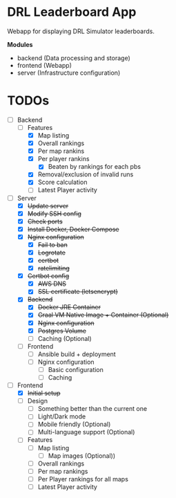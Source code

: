 # DRL Leaderboard App
Webapp for displaying DRL Simulator leaderboards.

**Modules**
* backend (Data processing and storage)
* frontend (Webapp)
* server (Infrastructure configuration)

# TODOs
* [ ] Backend
  * [ ] Features
    * [x] Map listing
    * [x] Overall rankings
    * [x] Per map rankins
    * [x] Per player rankins
      * [x] Beaten by rankings for each pbs
    * [x] Removal/exclusion of invalid runs
    * [x] Score calculation
    * [ ] Latest Player activity
* [ ] Server
  * [x] ~~Update server~~
  * [x] ~~Modify SSH config~~
  * [x] ~~Check ports~~
  * [x] ~~Install Docker, Docker Compose~~
  * [x] ~~Nginx configuration~~
    * [x] ~~Fail to ban~~
    * [x] ~~Logrotate~~
    * [x] ~~certbot~~
    * [x] ~~ratelimiting~~
  * [x] ~~Certbot config~~
    * [x] ~~AWS DNS~~
    * [x] ~~SSL certificate (letsencrypt)~~
  * [x] ~~Backend~~
    * [x] ~~Docker JRE Container~~
    * [x] ~~Graal VM Native Image + Container (Optional)~~
    * [x] ~~Nginx configuration~~
    * [x] ~~Postgres Volume~~
    * [ ] Caching (Optional)
  * [ ] Frontend
    * [ ] Ansible build + deployment
    * [ ] Nginx configuration
      * [ ] Basic configuration 
      * [ ] Caching
* [ ] Frontend
  * [x] ~~Initial setup~~
  * [ ] Design
    * [ ] Something better than the current one
    * [ ] Light/Dark mode
    * [ ] Mobile friendly (Optional)
    * [ ] Multi-language support (Optional)
  * [ ] Features
    * [ ] Map listing
      * [ ] Map images (Optional)) 
    * [ ] Overall rankings
    * [ ] Per map rankings
    * [ ] Per Player rankings for all maps
    * [ ] Latest Player activity
